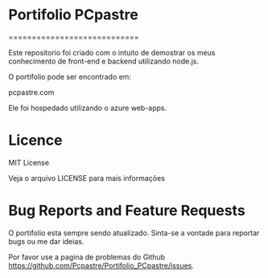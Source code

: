 # Portifolio PCpastre
============================

Este repositorio foi criado com o intuito de demostrar os meus conhecimento de front-end e backend utilizando node.js.

O portifolio pode ser encontrado em:

pcpastre.com

Ele foi hospedado utilizando o azure web-apps.

Licence
=======

MIT License

Veja o arquivo LICENSE para mais informações


Bug Reports and Feature Requests
================================

O portifolio esta sempre sendo atualizado. Sinta-se a vontade para reportar bugs ou me dar ideias.

Por favor use a pagina de problemas do Github https://github.com/Pcpastre/Portifolio_PCpastre/issues.
